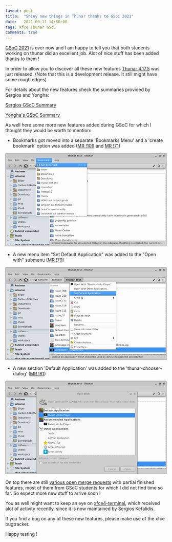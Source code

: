 ```yaml
---
layout: post
title:  "Shiny new things in Thunar thanks to GSoC 2021"
date:   2021-09-11 14:50:00
tags: Xfce Thunar GSoC
comments: true
---
```


[GSoC 2021](https://summerofcode.withgoogle.com) is over now and I am happy to tell you that both students working on thunar did an excellent job. Alot of nice stuff has been added thanks to them !

In order to allow you to discover all these new features [Thunar 4.17.5](https://mail.xfce.org/pipermail/xfce-announce/2021-September/001059.html) was just released.
(Note that this is a development release. It still might have some rough edges)

For details about the new features check the summaries provided by Sergios and Yongha:

[Sergios GSoC Summary](http://users.uoa.gr/~sdi1800073/sources/xfce_blog05.html)

[Yongha's GSoC Summary](https://dev.ikx.kr/GSOC-6th/)

As well here some more new features added during GSoC for which I thought they would be worth to mention:

* Bookmarks got moved into a separate 'Bookmarks Menu' and a 'create bookmark' option was added
([MR !109](https://gitlab.xfce.org/xfce/thunar/-/merge_requests/109) and [MR !71](https://gitlab.xfce.org/xfce/thunar/-/merge_requests/71))

![bookmark menu](/assets/img/bookmark_menu.png)

* A new menu item "Set Default Application" was added to the "Open with" submenu ([MR !79](https://gitlab.xfce.org/xfce/thunar/-/merge_requests/79))

![Open with - Set Default App](/assets/img/default_app_1.png)

* A new section 'Default Application' was added to the 'thunar-chooser-dialog' ([MR !81](https://gitlab.xfce.org/xfce/thunar/-/merge_requests/81))  

![Default App Section](/assets/img/default_app_2.png)

On top there are still [various open merge requests](https://gitlab.xfce.org/xfce/thunar/-/merge_requests) with partial finished features, most of them from GSoC students for which I did not find time so far.
So expect more new stuff to arrive soon !

You as well might want to keep an eye on [xfce4-terminal](https://gitlab.xfce.org/apps/xfce4-terminal), which received alot of activity recently, since it is now maintained by Sergios Kefalidis.

If you find a bug on any of these new features, please make use of the xfce bugtracker.

Happy testing ! 
